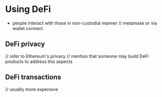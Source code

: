 # Using DeFi

- people interact with those in non-custodial manner
// metamask or via wallet connect

## DeFi privacy

// refer to Ethereum's privacy
// mention that someone may build DeFi products to address this aspects

## DeFi transactions

// usually more expensive
